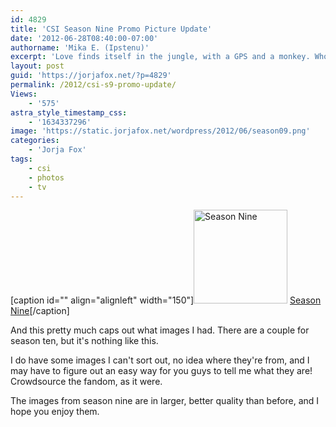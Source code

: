```yaml
---
id: 4829
title: 'CSI Season Nine Promo Picture Update'
date: '2012-06-28T08:40:00-07:00'
authorname: 'Mika E. (Ipstenu)'
excerpt: 'Love finds itself in the jungle, with a GPS and a monkey. Who knew!'
layout: post
guid: 'https://jorjafox.net/?p=4829'
permalink: /2012/csi-s9-promo-update/
Views:
    - '575'
astra_style_timestamp_css:
    - '1634337296'
image: 'https://static.jorjafox.net/wordpress/2012/06/season09.png'
categories:
    - 'Jorja Fox'
tags:
    - csi
    - photos
    - tv
---
```


[caption id="" align="alignleft" width="150"]<a title="View album: Season Nine" href="https://jorjafox.net/gallery/tv/csi/pub/s09/"><img title="Season Nine" src="https://jorjafox.net/gallery/cache/tv/csi/pub/s09/922-onetogo_01_200_cw200_ch200_thumb.jpg" alt="Season Nine" width="150" height="150" /></a> <a href="https://jorjafox.net/gallery/tv/csi/pub/s09/">Season Nine</a>[/caption]

And this pretty much caps out what images I had. There are a couple for season ten, but it's nothing like this.

I do have some images I can't sort out, no idea where they're from, and I may have to figure out an easy way for you guys to tell me what they are! Crowdsource the fandom, as it were.

The images from season nine are in larger, better quality than before, and I hope you enjoy them.
